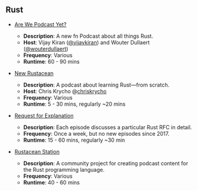 ## Rust

-   [Are We Podcast Yet?](https://arewepodcastyet.com/)
    
    -   **Description**: A new fn Podcast about all things Rust.
    -   **Host**: Vijay Kiran ([@vijaykiran](https://twitter.com/vijaykiran)) and Wouter Dullaert ([@wouterdullaert](https://twitter.com/wouterdullaert))
    -   **Frequency**: Various
    -   **Runtime**: 60 - 90 mins
-   [New Rustacean](https://newrustacean.com/)
    
    -   **Description**: A podcast about learning Rust—from scratch.
    -   **Host**: Chris Krycho @[chriskrycho](https://twitter.com/chriskrycho)
    -   **Frequency**: Various
    -   **Runtime**: 5 - 30 mins, regularly ~20 mins
-   [Request for Explanation](https://github.com/request-for-explanation/podcast)
    
    -   **Description**: Each episode discusses a particular Rust RFC in detail.
    -   **Frequency**: Once a week, but no new episodes since 2017.
    -   **Runtime**: 15 - 60 mins, regularly ~30 min
-   [Rustacean Station](https://rustacean-station.org/)
    
    -   **Description**: A community project for creating podcast content for the Rust programming language.
    -   **Frequency**: Various
    -   **Runtime**: 40 - 60 mins